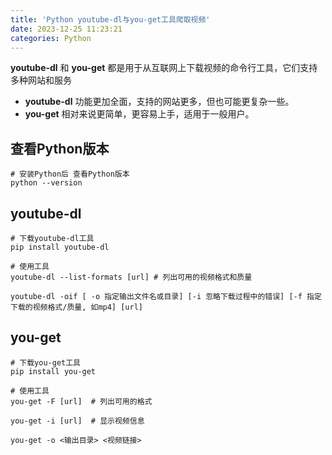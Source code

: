 ```yaml
---
title: 'Python youtube-dl与you-get工具爬取视频'
date: 2023-12-25 11:23:21
categories: Python
---
```




**youtube-dl** 和 **you-get** 都是用于从互联网上下载视频的命令行工具，它们支持多种网站和服务

- **youtube-dl**  功能更加全面，支持的网站更多，但也可能更复杂一些。
- **you-get** 相对来说更简单，更容易上手，适用于一般用户。



<!--more-->



## 查看Python版本

```shell
# 安装Python后 查看Python版本
python --version
```



## youtube-dl

```shell
# 下载youtube-dl工具
pip install youtube-dl

# 使用工具
youtube-dl --list-formats [url] # 列出可用的视频格式和质量

youtube-dl -oif [ -o 指定输出文件名或目录] [-i 忽略下载过程中的错误] [-f 指定下载的视频格式/质量, 如mp4] [url]
```



## you-get

```shell
# 下载you-get工具
pip install you-get

# 使用工具
you-get -F [url]  # 列出可用的格式

you-get -i [url]  # 显示视频信息

you-get -o <输出目录> <视频链接>
```

